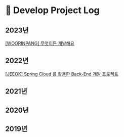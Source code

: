# :notebook: Develop Project Log

## 2023년
[[WOORINPANG] 무엇이든 개발해요](https://github.com/woorinpang)

## 2022년
[[JEEOK] Spring Cloud 를 활용한 Back-End 개발 프로젝트](https://github.com/heechul90/project-jeeok)

## 2021년

## 2020년

## 2019년
